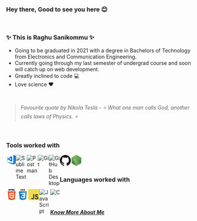 ### Hey there, Good to see you here :blush:

<br/>

### :sparkles: This is Raghu Sanikommu :sparkles: 
- Going to be graduated in 2021 with a degree in Bachelors of Technology from Electronics and Communication Engineering.
- Currently going through my last semester of undergrad course and soon will catch up on web development.
- Greatly inclined to code :computer:
- Love science :heart:

<br/>

> _Favourite quote by Nikola Tesla - :star: What one man calls God, another calls laws of Physics. :star:_

<br/>

### Tools worked with

<img align="left" alt="Visual Studio Code" width="26px" src="https://raw.githubusercontent.com/github/explore/80688e429a7d4ef2fca1e82350fe8e3517d3494d/topics/visual-studio-code/visual-studio-code.png" />

<img align="left" alt="Sublime Text" width="30px" src="https://cdn.worldvectorlogo.com/logos/sublime-text.svg" />

<img align="left" alt="Postman" width="30px" src="https://seeklogo.com/images/P/postman-logo-F43375A2EB-seeklogo.com.png" />

<img align="left" alt="Git" width="30px" src="https://i.pinimg.com/originals/01/e5/00/01e500fca29c045d432b64f285f9c229.png" />

<img align="left" alt="GitHub Desktop" width="30px" src="https://upload.wikimedia.org/wikipedia/commons/thumb/a/ae/Github-desktop-logo-symbol.svg/1024px-Github-desktop-logo-symbol.svg.png" />

<img align="left" alt="GitHub" width="30px" src="https://raw.githubusercontent.com/github/explore/78df643247d429f6cc873026c0622819ad797942/topics/github/github.png" />

<img align="left" alt="Node.js" width="30px" src="https://raw.githubusercontent.com/github/explore/80688e429a7d4ef2fca1e82350fe8e3517d3494d/topics/nodejs/nodejs.png" />

<br/>
<br/>

### Languages worked with

<img align="left" alt="HTML5" width="30px" src="https://raw.githubusercontent.com/github/explore/80688e429a7d4ef2fca1e82350fe8e3517d3494d/topics/html/html.png" />

<img align="left" alt="CSS3" width="30px" src="https://raw.githubusercontent.com/github/explore/80688e429a7d4ef2fca1e82350fe8e3517d3494d/topics/css/css.png" />

<img align="left" alt="JavaScript" width="30px" src="https://raw.githubusercontent.com/github/explore/80688e429a7d4ef2fca1e82350fe8e3517d3494d/topics/javascript/javascript.png" />

<img align="left" alt="JavaScript" width="30px" src="https://upload.wikimedia.org/wikipedia/commons/thumb/c/c3/Python-logo-notext.svg/600px-Python-logo-notext.svg.png" />

<img align="left" alt="C" width="30px" src="https://cdn.iconscout.com/icon/free/png-512/c-programming-569564.png" />

<br/>
<br/>

##### [Know More About Me](https://raghu-sanikommu.netlify.app "Know More About Raghu Sanikommu")





